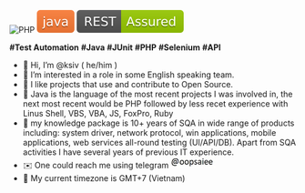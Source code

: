 ![PHP](https://github.com/ksiv/ksiv/assets/6458864/74d40c6d-ebc3-4a40-89ab-c3b311a6a603)
![Java](https://github.com/ksiv/ksiv/raw/main/java.svg)
![REST Assured](https://github.com/ksiv/ksiv/raw/main/rest-assured.svg)

**#Test Automation** **#Java** **#JUnit** **#PHP** **#Selenium** **#API** 
- 👋 Hi, I’m @ksiv ( he/him )
- 👀 I’m interested in a role in some English speaking team.
- 🤝 I like projects that use and contribute to Open Source.
- 🌱 Java is the language of the most recent projects I was involved in, the next most recent would be PHP followed by less recet experience with Linus Shell, VBS, VBA, JS, FoxPro, Ruby 
- 💼 my knowledge package is 10+ years of SQA in wide range of products including: system driver, network protocol, win applications, mobile applications, web services all-round testing (UI/API/DB). Apart from SQA activities I have several years of previous IT experience.
- ✉️ One could reach me using telegram ![alt text](https://github.com/ksiv/ksiv/blob/main/pict.jpg)
- :compass:	 My current timezone is GMT+7 (Vietnam)
